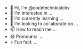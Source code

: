 - 👋 Hi, I’m @codetechnicaldev
- 👀 I’m interested in ...
- 🌱 I’m currently learning ...
- 💞️ I’m looking to collaborate on ...
- 📫 How to reach me ...
- 😄 Pronouns: ...
- ⚡ Fun fact: ...

<!---
codetechnicaldev/codetechnicaldev is a ✨ special ✨ repository because its `README.md` (this file) appears on your GitHub profile.
You can click the Preview link to take a look at your changes.
--->
